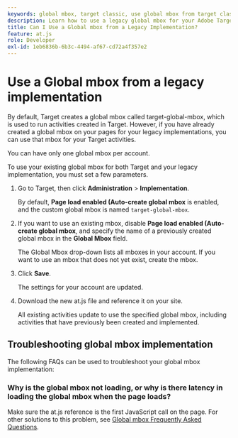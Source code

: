 ```yaml
---
keywords: global mbox, target classic, use global mbox from target classic
description: Learn how to use a legacy global mbox for your Adobe Target activities if you have already created a global mbox on your pages for your legacy implementations.
title: Can I Use a Global mbox from a Legacy Implementation?
feature: at.js
role: Developer
exl-id: 1eb6836b-6b3c-4494-af67-cd72a4f357e2
---
```

# Use a Global mbox from a legacy implementation

By default, Target creates a global mbox called target-global-mbox, which is used to run activities created in Target. However, if you have already created a global mbox on your pages for your legacy implementations, you can use that mbox for your Target activities.

<InlineAlert variant="info" slots="text"/>

You can have only one global mbox per account.

To use your existing global mbox for both Target and your legacy implementation, you must set a few parameters. 

1. Go to Target, then click **Administration** > **Implementation**.

   By default, **Page load enabled (Auto-create global mbox** is enabled, and the custom global mbox is named `target-global-mbox`.

2. If you want to use an existing mbox, disable **Page load enabled (Auto-create global mbox**, and specify the name of a previously created global mbox in the **Global Mbox** field.

   The Global Mbox drop-down lists all mboxes in your account. If you want to use an mbox that does not yet exist, create the mbox.

3. Click **Save**.

   The settings for your account are updated.

4. Download the new at.js file and reference it on your site.

   All existing activities update to use the specified global mbox, including activities that have previously been created and implemented.

## Troubleshooting global mbox implementation

The following FAQs can be used to troubleshoot your global mbox implementation:

### Why is the global mbox not loading, or why is there latency in loading the global mbox when the page loads?

Make sure the at.js reference is the first JavaScript call on the page. For other solutions to this problem, see [Global mbox Frequently Asked Questions](/src/pages/implement/client-side/atjs/global-mbox/global-mbox-faq.md).
